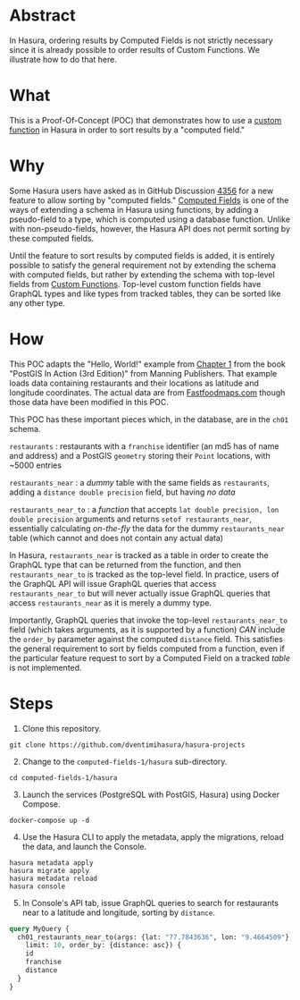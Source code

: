 # Abstract #

In Hasura, ordering results by Computed Fields is not strictly
necessary since it is already possible to order results of Custom
Functions.  We illustrate how to do that here.

# What #

This is a Proof-Of-Concept (POC) that demonstrates how to use a
[custom function](https://hasura.io/docs/latest/schema/postgres/custom-functions/
"custom function") in Hasura in order to sort results by a "computed field."

# Why #

Some Hasura users have asked as in GitHub Discussion
[4356](https://github.com/hasura/graphql-engine/issues/4356 "4356")
for a new feature to allow sorting by "computed fields."
[Computed Fields](https://hasura.io/docs/latest/schema/postgres/computed-fields/
"Computed Fields") is one of the ways of extending a schema in Hasura
using functions, by adding a pseudo-field to a type, which is computed
using a database function.  Unlike with non-pseudo-fields, however,
the Hasura API does not permit sorting by these computed fields.

Until the feature to sort results by computed fields is added, it is
entirely possible to satisfy the general requirement not by extending
the schema with computed fields, but rather by extending the schema
with top-level fields from
[Custom Functions](https://hasura.io/docs/latest/schema/postgres/custom-functions/
"Custom Functions"). Top-level custom function fields have GraphQL
types and like types from tracked tables, they can be sorted like any
other type.

# How #

This POC adapts the "Hello, World!" example from [Chapter
1](https://livebook.manning.com/book/postgis-in-action-third-edition/chapter-1/)
from the
book "PostGIS In Action (3rd Edition)" from Manning Publishers.  That
example loads data containing restaurants and their locations as
latitude and longitude coordinates.  The actual data are from
[Fastfoodmaps.com](http://fastfoodmaps.com/) though those data have
been modified in this POC.

This POC has these important pieces which, in the database, are in the
`ch01` schema.

`restaurants` : restaurants with a `franchise` identifier (an md5 has
of name and address) and a PostGIS `geometry` storing their `Point`
locations, with ~5000 entries

`restaurants_near` : a *dummy* table with the same fields as
`restaurants`, adding a `distance double precision` field, but having
*no data*

`restaurants_near_to` : a *function* that accepts `lat double
precision, lon double precision` arguments and returns `setof
restaurants_near`, essentially calculating *on-the-fly* the data for
the dummy `restaurants_near` table (which cannot and does not contain
any actual data)

In Hasura, `restaurants_near` is tracked as a table in order to create
the GraphQL type that can be returned from the function, and then
`restaurants_near_to` is tracked as the top-level field.  In practice,
users of the GraphQL API will issue GraphQL queries that access
`restaurants_near_to` but will never actually issue GraphQL queries
that access `restaurants_near` as it is merely a dummy type.

Importantly, GraphQL queries that invoke the top-level
`restaurants_near_to` field (which takes arguments, as it is supported
by a function) *CAN* include the `order_by` parameter against the
computed `distance` field.  This satisfies the general requirement to
sort by fields computed from a function, even if the particular
feature request to sort by a Computed Field on a tracked *table* is
not implemented.

# Steps #

1. Clone this repository.

```shell
git clone https://github.com/dventimihasura/hasura-projects
```

2. Change to the `computed-fields-1/hasura` sub-directory.

```shell
cd computed-fields-1/hasura
```

3. Launch the services (PostgreSQL with PostGIS, Hasura) using Docker
   Compose.
   
```shell
docker-compose up -d
```

4. Use the Hasura CLI to apply the metadata, apply the migrations,
   reload the data, and launch the Console.
   
```shell
hasura metadata apply
hasura migrate apply
hasura metadata reload
hasura console
```

5. In Console's API tab, issue GraphQL queries to search for
   restaurants near to a latitude and longitude, sorting by
   `distance`.  
   
```graphql
query MyQuery {
  ch01_restaurants_near_to(args: {lat: "77.7843636", lon: "9.4664509"}, 
    limit: 10, order_by: {distance: asc}) {
    id
    franchise
    distance
  }
}
```
